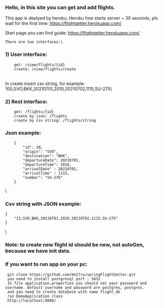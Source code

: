 ### Hello, in this site you can get and add flights.

This app is deplyed by heroku. Heroku free starts server ~ 30 seconds, pls wait for the first time: https://flightgetter.herokuapp.com/

Start page you can find guide: https://flightgetter.herokuapp.com/

    There are two interfaces:\

### 1) User interface:
        get: /view/flights/{id}
        create: /view/flights/create
\
    In create insert csv string, for example: 100,SVO,BKK,20210701,2010,20210702,1115,SU-275\

### 2) Rest interface:
        get: /flights/{id} 
        create by json: /flights 
        create by csv string: /flights/string
### Json example:
        {
            "id": 20,
            "origin": "SVO",
            "destination": "BKK",
            "departureDate": 20210701,
            "departureTime": 2010,
            "arrivalDate" : 20210702,
            "arrivalTime" : 1115, 
            "number": "SU-276"
        }
\
### Csv string with JSON example:
    {
        "13,SVO,BKK,20210701,2010,20210702,1115,SU-275"
    }
\
### Note: to create new flight id should be new, not autoGen, because we have init data.


### If you want to run app on your pc: 
     git clone https://github.com/mk17ru/springFlightGetter.git
     you need to install postgresql port : 5432
     In file application.properties you should set your password and username. Default username and password are postgres, postgres.
     and you need to create database with name flight_db
     run DemoApplication class
     http://localhost:8080/
